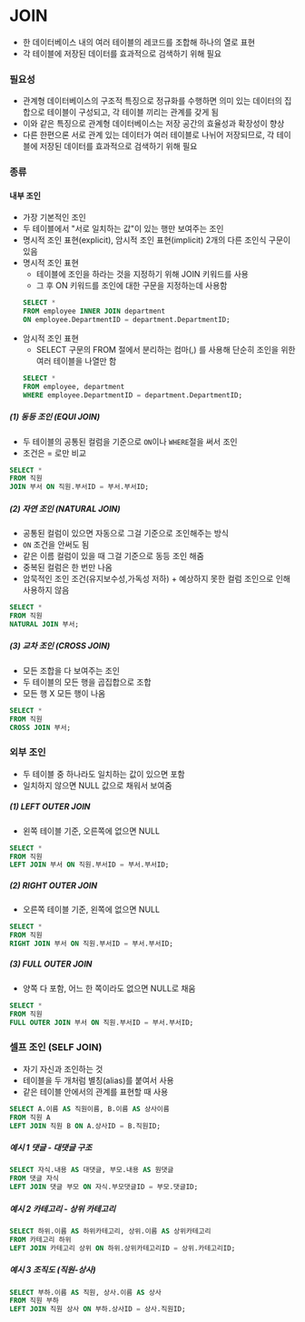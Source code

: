 # JOIN
- 한 데이터베이스 내의 여러 테이블의 레코드를 조합해 하나의 열로 표현
- 각 테이블에 저장된 데이터를 효과적으로 검색하기 위해 필요
### 필요성
- 관계형 데이터베이스의 구조적 특징으로 정규화를 수행하면 의미 있는 데이터의 집합으로 테이블이 구성되고, 각 테이블 끼리는 관계를 갖게 됨
- 이와 같은 특징으로 관계형 데이터베이스는 저장 공간의 효율성과 확장성이 향상
- 다른 한편으론 서로 관계 있는 데이터가 여러 테이블로 나뉘어 저장되므로, 각 테이블에 저장된 데이터를 효과적으로 검색하기 위해 필요
### 종류
#### 내부 조인
- 가장 기본적인 조인
- 두 테이블에서 "서로 일치하는 값"이 있는 행만 보여주는 조인
- 명시적 조인 표현(explicit), 암시적 조인 표현(implicit) 2개의 다른 조인식 구문이 있음
- 명시적 조인 표현
    - 테이블에 조인을 하라는 것을 지정하기 위해 JOIN 키워드를 사용
    - 그 후 ON 키워드를 조인에 대한 구문을 지정하는데 사용함
    ```SQL
    SELECT *
    FROM employee INNER JOIN department
    ON employee.DepartmentID = department.DepartmentID;
    ```
- 암시적 조인 표현
    - SELECT 구문의 FROM 절에서 분리하는 컴마(,) 를 사용해 단순히 조인을 위한 여러 테이블을 나열만 함
    ```SQL
    SELECT *
    FROM employee, department
    WHERE employee.DepartmentID = department.DepartmentID;
    ```
##### (1) 동등 조인 (EQUI JOIN)
- 두 테이블의 공통된 컬럼을 기준으로 `ON`이나 `WHERE`절을 써서 조인
- 조건은 = 로만 비교
```SQL
SELECT *
FROM 직원
JOIN 부서 ON 직원.부서ID = 부서.부서ID;
```
##### (2) 자연 조인 (NATURAL JOIN)
- 공통된 컬럼이 있으면 자동으로 그걸 기준으로 조인해주는 방식
- `ON` 조건을 안써도 됨
- 같은 이름 컬럼이 있을 때 그걸 기준으로 동등 조인 해줌
- 중복된 컬럼은 한 번만 나옴
- 암묵적인 조인 조건(유지보수성,가독성 저하) + 예상하지 못한 컬럼 조인으로 인해 사용하지 않음 
```SQL
SELECT *
FROM 직원
NATURAL JOIN 부서;
```
##### (3) 교차 조인 (CROSS JOIN)
- 모든 조합을 다 보여주는 조인
- 두 테이블의 모든 행을 곱집합으로 조합
- 모든 행 X 모든 행이 나옴
```SQL
SELECT *
FROM 직원
CROSS JOIN 부서;
```
### 외부 조인 
- 두 테이블 중 하나라도 일치하는 값이 있으면 포함
- 일치하지 않으면 NULL 값으로 채워서 보여줌
##### (1) LEFT OUTER JOIN
- 왼쪽 테이블 기준, 오른쪽에 없으면 NULL
```SQL
SELECT *
FROM 직원
LEFT JOIN 부서 ON 직원.부서ID = 부서.부서ID;
```
##### (2) RIGHT OUTER JOIN
- 오른쪽 테이블 기준, 왼쪽에 없으면 NULL
```SQL
SELECT *
FROM 직원
RIGHT JOIN 부서 ON 직원.부서ID = 부서.부서ID;
```
##### (3) FULL OUTER JOIN
- 양쪽 다 포함, 어느 한 쪽이라도 없으면 NULL로 채움
```SQL
SELECT *
FROM 직원
FULL OUTER JOIN 부서 ON 직원.부서ID = 부서.부서ID;
```
### 셀프 조인 (SELF JOIN)
- 자기 자신과 조인하는 것
- 테이블을 두 개처럼 별칭(alias)를 붙여서 사용
- 같은 테이블 안에서의 관계를 표현할 때 사용
```SQL
SELECT A.이름 AS 직원이름, B.이름 AS 상사이름
FROM 직원 A
LEFT JOIN 직원 B ON A.상사ID = B.직원ID;
```
##### 예시 1 댓글 - 대댓글 구조
```SQL
SELECT 자식.내용 AS 대댓글, 부모.내용 AS 원댓글
FROM 댓글 자식
LEFT JOIN 댓글 부모 ON 자식.부모댓글ID = 부모.댓글ID;
```
##### 예시 2 카테고리 - 상위 카테고리
```SQL
SELECT 하위.이름 AS 하위카테고리, 상위.이름 AS 상위카테고리
FROM 카테고리 하위
LEFT JOIN 카테고리 상위 ON 하위.상위카테고리ID = 상위.카테고리ID;
```
##### 예시 3 조직도 (직원-상사)
```SQL
SELECT 부하.이름 AS 직원, 상사.이름 AS 상사
FROM 직원 부하
LEFT JOIN 직원 상사 ON 부하.상사ID = 상사.직원ID;
```